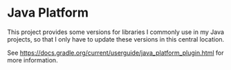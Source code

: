 # Java Platform

This project provides some versions for libraries I commonly use in my Java projects,
so that I only have to update these versions in this central location.

See https://docs.gradle.org/current/userguide/java_platform_plugin.html for more information.
